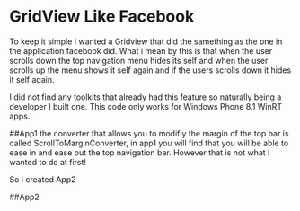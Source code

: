 # GridView Like Facebook

To keep it simple I wanted a Gridview that did the samething as the one in the application facebook did.  What i mean by this is that when the user scrolls down the top navigation menu hides its self and when the user scrolls up the menu shows it self again and if the users scrolls down it hides it self again.

I did not find any toolkits that already had this feature so naturally being a developer I built one.
This code only works for Windows Phone 8.1 WinRT apps. 

##App1
the converter that allows you to modifiy the margin of the top bar is called ScrollToMarginConverter, in app1 you will find that you will be able to ease in and ease out the top navigation bar.  However that is not what I wanted to do at first!

So i created App2

##App2
